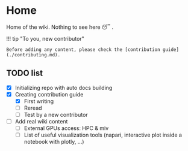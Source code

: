 # Home

Home of the wiki. Nothing to see here :sleeping: .<br>


!!! tip "To you, new contributor"

    Before adding any content, please check the [contribution guide](./contributing.md).


## TODO list

- [x] Initializing repo with auto docs building
- [x] Creating contribution guide
    * [x] First writing
    * [ ] Reread
    * [ ] Test by a new contributor 
- [ ] Add real wiki content
    * [ ] External GPUs access: HPC & miv
    * [ ] List of useful visualization tools (napari, interactive plot inside a notebook with plotly, ...)